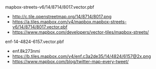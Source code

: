 

mapbox-streets-v6/14/8714/8017.vector.pbf

 - http://c.tile.openstreetmap.org/14/8714/8017.png
 - https://a.tiles.mapbox.com/v4/mapbox.mapbox-streets-v6/14/8714/8017.vector.pbf
 - https://www.mapbox.com/developers/vector-tiles/mapbox-streets/

enf-14-4824-6157.vector.pbf

 - enf.8k273nmi
 - https://b.tiles.mapbox.com/v4/enf.c3a2de35/14/4824/6157@2x.png
 - https://www.mapbox.com/blog/twitter-map-every-tweet/